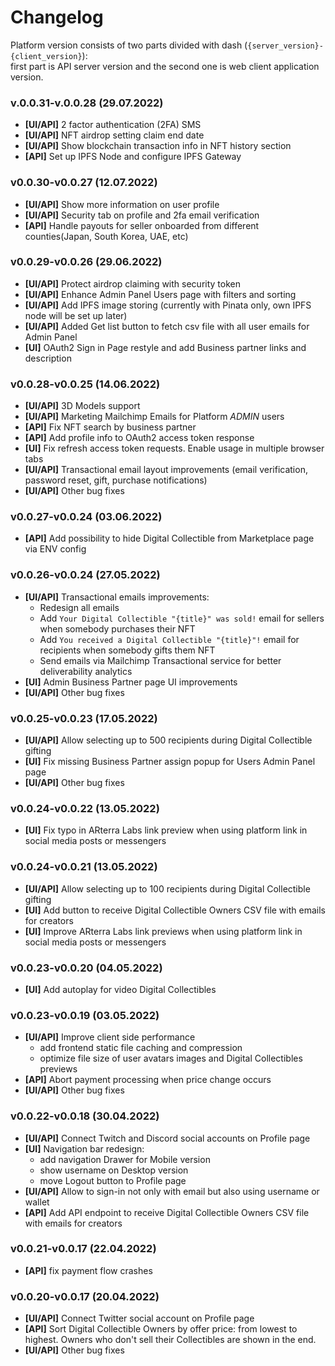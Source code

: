 # Changelog

Platform version consists of two parts divided with dash (`{server_version}-{client_version}`): <br/>
first part is API server version and the second one is web client application version.
### v.0.0.31-v.0.0.28 (29.07.2022)
- **[UI/API]** 2 factor authentication (2FA) SMS
- **[UI/API]** NFT airdrop setting claim end date
- **[UI/API]** Show blockchain transaction info in NFT history section
- **[API]** Set up IPFS Node and configure IPFS Gateway

### v0.0.30-v0.0.27 (12.07.2022)
- **[UI/API]** Show more information on user profile
- **[UI/API]** Security tab on profile and 2fa email verification
- **[API]** Handle payouts for seller onboarded from different counties(Japan, South Korea, UAE, etc)

###  v0.0.29-v0.0.26 (29.06.2022)
- **[UI/API]** Protect airdrop claiming with security token
- **[UI/API]** Enhance Admin Panel Users page with filters and sorting
- **[UI/API]** Add IPFS image storing (currently with Pinata only, own IPFS node will be set up later)
- **[UI/API]** Added Get list button to fetch csv file with all user emails for Admin Panel
- **[UI]** OAuth2 Sign in Page restyle and add Business partner links and description

###  v0.0.28-v0.0.25 (14.06.2022)
- **[UI/API]** 3D Models support
- **[UI/API]** Marketing Mailchimp Emails for Platform _ADMIN_ users
- **[API]** Fix NFT search by business partner
- **[API]** Add profile info to OAuth2 access token response
- **[UI]** Fix refresh access token requests. Enable usage in multiple browser tabs 
- **[UI/API]** Transactional email layout improvements (email verification, password reset, gift, purchase notifications)
- **[UI/API]** Other bug fixes

###  v0.0.27-v0.0.24 (03.06.2022)
- **[API]** Add possibility to hide Digital Collectible from Marketplace page via ENV config

###  v0.0.26-v0.0.24 (27.05.2022)
- **[UI/API]** Transactional emails improvements:
  - Redesign all emails
  - Add `Your Digital Collectible "{title}" was sold!` email for sellers when somebody purchases their NFT
  - Add `You received a Digital Collectible "{title}"!` email for recipients when somebody gifts them NFT
  - Send emails via Mailchimp Transactional service for better deliverability analytics
- **[UI]** Admin Business Partner page UI improvements 
- **[UI/API]** Other bug fixes

###  v0.0.25-v0.0.23 (17.05.2022)
- **[UI/API]** Allow selecting up to 500 recipients during Digital Collectible gifting
- **[UI]** Fix missing Business Partner assign popup for Users Admin Panel page
- **[UI/API]** Other bug fixes

###  v0.0.24-v0.0.22 (13.05.2022)
- **[UI]** Fix typo in ARterra Labs link preview when using platform link in social media posts or messengers

###  v0.0.24-v0.0.21 (13.05.2022)
- **[UI/API]** Allow selecting up to 100 recipients during Digital Collectible gifting
- **[UI]** Add button to receive Digital Collectible Owners CSV file with emails for creators
- **[UI]** Improve ARterra Labs link previews when using platform link in social media posts or messengers

###  v0.0.23-v0.0.20 (04.05.2022)
- **[UI]** Add autoplay for video Digital Collectibles

###  v0.0.23-v0.0.19 (03.05.2022)
- **[UI/API]** Improve client side performance
  - add frontend static file caching and compression
  - optimize file size of user avatars images and Digital Collectibles previews
- **[API]** Abort payment processing when price change occurs
- **[UI/API]** Other bug fixes

###  v0.0.22-v0.0.18 (30.04.2022)
- **[UI/API]** Connect Twitch and Discord social accounts on Profile page
- **[UI]** Navigation bar redesign:
  - add navigation Drawer for Mobile version
  - show username on Desktop version
  - move Logout button to Profile page
- **[UI/API]** Allow to sign-in not only with email but also using username or wallet
- **[API]** Add API endpoint to receive Digital Collectible Owners CSV file with emails for creators 

###  v0.0.21-v0.0.17 (22.04.2022)
- **[API]** fix payment flow crashes

###  v0.0.20-v0.0.17 (20.04.2022)
- **[UI/API]** Connect Twitter social account on Profile page
- **[API]** Sort Digital Collectible Owners by offer price: from lowest to highest.
Owners who don't sell their Collectibles are shown in the end.
- **[UI/API]** Other bug fixes
